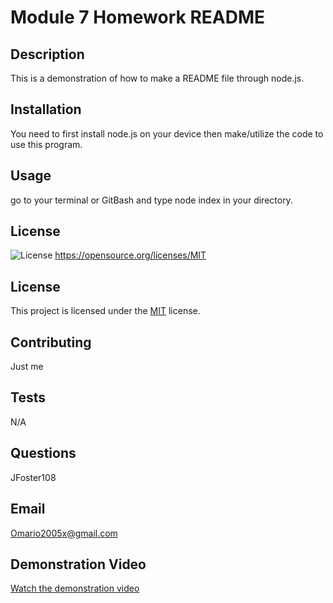 # Module 7 Homework README
  ## Description
  This is a demonstration of how to make a README file through node.js.
  ## Installation
  You need to first install node.js on your device then make/utilize the code to use this program.
  ## Usage
  go to your terminal or GitBash and type node index in your directory.
  ## License
  ![License](https://img.shields.io/badge/license-MIT-blue.svg)
  https://opensource.org/licenses/MIT
  ## License
This project is licensed under the [MIT](https://opensource.org/licenses/MIT) license.
  ## Contributing
  Just me
  ## Tests
  N/A
  ## Questions
  JFoster108
  ## Email
  Omario2005x@gmail.com
  ## Demonstration Video
[Watch the demonstration video](https://drive.google.com/file/d/14VKpcNpvhGdZ0BgreDSjusTiSWHzej94/view?usp=sharing)

